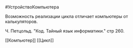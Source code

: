 #УстройствоКомпьютера

Возможность реализации цикла отличает компьютеры от калькуляторов.

Ч. Петцольд. "Код. Тайный язык информатики." стр 260.

[[Компьютер]]
[[Цикл]]